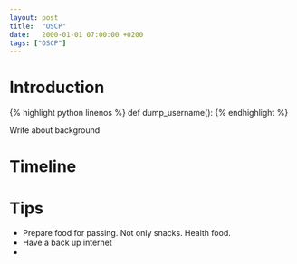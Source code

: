 ```yaml
---
layout: post
title:  "OSCP"
date:   2000-01-01 07:00:00 +0200
tags: ["OSCP"]
---
```


# Introduction
{% highlight python linenos %}
def dump_username():
{% endhighlight %}

Write about background

# Timeline

# Tips
* Prepare food for passing. Not only snacks. Health food.
* Have a back up internet
* 
